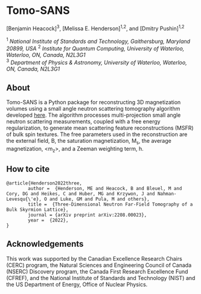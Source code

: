 # Tomo-SANS

[Benjamin Heacock]<sup>3</sup>, [Melissa E. Henderson]<sup>1,2</sup>, and [Dmitry Pushin]<sup>1,2</sup> 

<sup>1</sup> *National Institute of Standards and Technology, Gaithersburg, Maryland 20899, USA*
<sup>2</sup> *Institute for Quantum Computing, University of Waterloo, Waterloo, ON, Canada, N2L3G1*  
<sup>3</sup> *Department of Physics & Astronomy, University of Waterloo,
  Waterloo, ON, Canada, N2L3G1*  
 



## About

Tomo-SANS is a Python package for reconstructing 3D magnetization volumes using a small angle neutron scattering tomography algorithm developed [here](https://arxiv.org/pdf/2208.00023.pdf). The algorithm processes multi-projection small angle neutron scattering measurements, coupled with a free energy regularization, to generate mean scattering feature reconstructions (MSFR) of bulk spin textures. The free parameters used in the reconstruction are the external field, B, the saturation magnetization, M<sub>s</sub>, the average magnetization, <m<sub>z</sub>>, and a Zeeman weighting term, h. 

## How to cite

	@article{Henderson2022three,
            author =  {Henderson, ME and Heacock, B and Bleuel, M and Cory, DG and Heikes, C and Huber, MG and Krzywon, J and Nahman-Levesqu{\'e}, O and Luke, GM and Pula, M and others},
            title =  {Three-Dimensional Neutron Far-Field Tomography of a Bulk Skyrmion Lattice},
            journal = {arXiv preprint arXiv:2208.00023},
            year =  {2022},
	}

 ## Acknowledgements
This work was supported by the Canadian Excellence Research Chairs (CERC) program, the Natural Sciences and Engineering Council of Canada (NSERC) Discovery program, the Canada First Research Excellence Fund (CFREF), and the National Institute of Standards and Technology (NIST) and the US Department of Energy, Office of Nuclear Physics.


